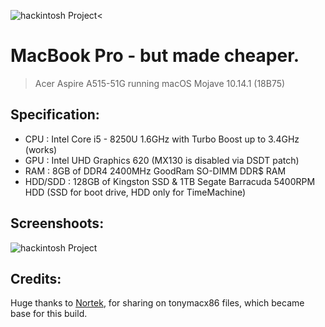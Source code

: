<img src="https://i.imgur.com/n7CC8RU.png" title="hackintosh" alt="hackintosh Project"><

# MacBook Pro - but made cheaper.

> Acer Aspire A515-51G
> running macOS Mojave 10.14.1 (18B75)

## Specification:
 - CPU : Intel Core i5 - 8250U 1.6GHz with Turbo Boost up to 3.4GHz (works)
 - GPU : Intel UHD Graphics 620 (MX130 is disabled via DSDT patch)
 - RAM : 8GB of DDR4 2400MHz GoodRam SO-DIMM DDR$ RAM 
 - HDD/SDD : 128GB of Kingston SSD & 1TB Segate Barracuda 5400RPM HDD (SSD for boot drive, HDD only for TimeMachine)
## Screenshoots:
<img src="https://i.imgur.com/axDujSd.png" title="hackintosh" alt="hackintosh Project">

## Credits: 
Huge thanks to <a href = "https://www.tonymacx86.com/members/nortek.1202534/">Nortek</a>, for sharing on tonymacx86 files, which became base for this build.


